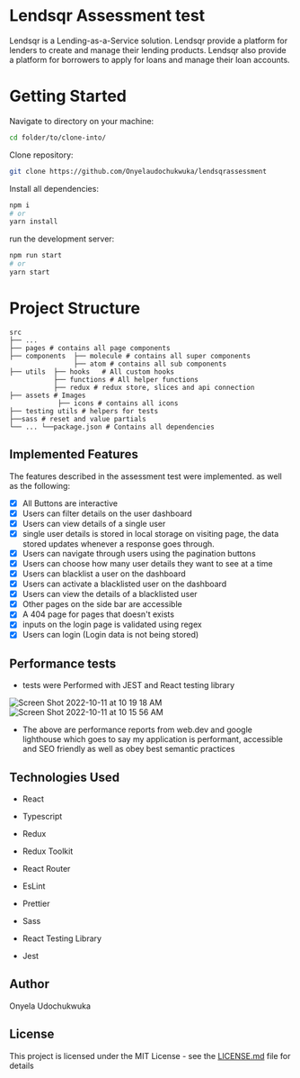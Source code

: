 # Lendsqr Assessment test

Lendsqr is a Lending-as-a-Service solution. Lendsqr provide a platform for lenders to create and manage their lending products. Lendsqr also provide a platform for borrowers to apply for loans and manage their loan accounts.

# Getting Started

Navigate to directory on your machine:

```bash
cd folder/to/clone-into/
```

Clone repository:

```bash
git clone https://github.com/Onyelaudochukwuka/lendsqrassessment
```

Install all dependencies:

```bash
npm i
# or
yarn install
```

run the development server:

```bash
npm run start
# or
yarn start
```

# Project Structure
    
    src
    ├── ...
    ├── pages # contains all page components
    ├── components  ├── molecule # contains all super components
                    ├── atom # contains all sub components
    ├── utils  ├── hooks   # All custom hooks
               ├── functions # All helper functions
               ├── redux # redux store, slices and api connection
    ├── assets # Images
                ├── icons # contains all icons
    ├── testing utils # helpers for tests
    ├──sass # reset and value partials
    └── ... └──package.json # Contains all dependencies

## Implemented Features
The features described in the assessment test were implemented. as well as the following:
 - [x] All Buttons are interactive
 - [x] Users can filter details on the user dashboard
 - [x] Users can view details of a single user 
 - [x] single user details is stored in local storage on visiting page, the data stored updates whenever a response goes through.
 - [x] Users can navigate through users using the pagination buttons
 - [x] Users can choose how many user details they want to see at a time
 - [x] Users can blacklist a user on the dashboard
 - [x] Users can activate a blacklisted user on the dashboard
 - [x] Users can view the details of a blacklisted user
 - [x] Other pages on the side bar are accessible
 - [x] A 404 page for pages that doesn't exists
 - [x] inputs on the login page is validated using regex
 - [x] Users can login (Login data is not being stored)

## Performance tests
- tests were Performed with JEST and React testing library

![Screen Shot 2022-10-11 at 10 19 18 AM](https://user-images.githubusercontent.com/82924100/195051191-9da5a882-9186-4f01-8157-54270be40dda.png)
![Screen Shot 2022-10-11 at 10 15 56 AM](https://user-images.githubusercontent.com/82924100/195051255-b8527455-08e2-4e3d-97af-e6bb26fd268a.png)

- The above are performance reports from web.dev and google lighthouse which goes to say my application is performant, accessible and SEO friendly as well as obey best semantic practices


## Technologies Used
- React
- Typescript

- Redux
- Redux Toolkit
- React Router
- EsLint
- Prettier
- Sass
- React Testing Library
- Jest

## Author
Onyela Udochukwuka

## License
This project is licensed under the MIT License - see the [LICENSE.md](LICENSE.md) file for details

